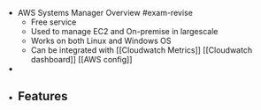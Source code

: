 - AWS Systems Manager Overview #exam-revise
	- Free service
	- Used to manage EC2 and On-premise in largescale
	- Works on both Linux and Windows OS
	- Can be integrated with [[Cloudwatch Metrics]] [[Cloudwatch dashboard]] [[AWS config]]
-
- Features
	-